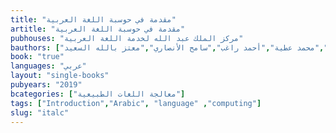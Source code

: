 ```yaml
---
title: "مقدمة في حوسبة اللغة العربية"
artitle: "مقدمة في حوسبة اللغة العربية"
pubhouses: "مركز الملك عبد الله لخدمة اللغة العربية"
bauthors: ["محسن رشوان","محمد عطية","أحمد راغب","سامح الأنصاري","معتز بالله السعيد"]
book: "true"
languages: "عربي"
layout: "single-books"
pubyears: "2019"
bcategories: ["معالجة اللغات الطبيعية"]
tags: ["Introduction","Arabic", "language" ,"computing"]
slug: "italc"
---
```


